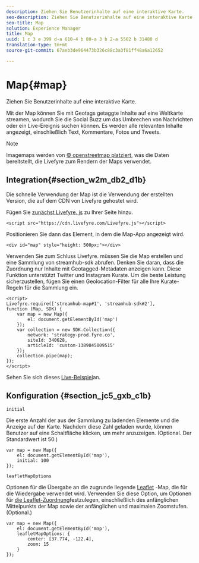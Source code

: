 ```yaml
---
description: Ziehen Sie Benutzerinhalte auf eine interaktive Karte.
seo-description: Ziehen Sie Benutzerinhalte auf eine interaktive Karte.
seo-title: Map
solution: Experience Manager
title: Map
uuid: 1 c 3 e 399 d-a 610-4 b 80-a 3 b 2-a 5502 b 31480 d
translation-type: tm+mt
source-git-commit: 67aeb3de964473b326c88c3a3f81ff48a6a12652

---
```



# Map{#map}

Ziehen Sie Benutzerinhalte auf eine interaktive Karte.

Mit der Map können Sie mit Geotags getaggte Inhalte auf eine Weltkarte streamen, wodurch Sie die Social Buzz um das Umbrechen von Nachrichten oder ein Live-Ereignis suchen können. Es werden alle relevanten Inhalte angezeigt, einschließlich Text, Kommentare, Fotos und Tweets.

>[!NOTE]
>
>Imagemaps werden von [© openstreetmap platziert](https://www.openstreetmap.org/copyright), was die Daten bereitstellt, die Livefyre zum Rendern der Maps verwendet.

## Integration{#section_w2m_db2_d1b}

Die schnelle Verwendung der Map ist die Verwendung der erstellten Version, die auf dem CDN von Livefyre gehostet wird.

Fügen Sie [zunächst Livefyre. js](https://github.com/Livefyre/Livefyre.js) zu Ihrer Seite hinzu.

```
<script src="https://cdn.livefyre.com/Livefyre.js"></script> 
```

Positionieren Sie dann das Element, in dem die Map-App angezeigt wird.

```
<div id="map" style="height: 500px;"></div>
```

Verwenden Sie zum Schluss Livefyre. müssen Sie die Map erstellen und eine Sammlung von streamhub-sdk abrufen. Denken Sie daran, dass die Zuordnung nur Inhalte mit Geotagged-Metadaten anzeigen kann. Diese Funktion unterstützt Twitter und Instagram Kurate. Um die beste Leistung sicherzustellen, fügen Sie einen Geolocation-Filter für alle Ihre Kurate-Regeln für die Sammlung ein.

```
<script> 
Livefyre.require(['streamhub-map#1', 'streamhub-sdk#2'], 
function (Map, SDK) { 
    var map = new Map({ 
        el: document.getElementById('map') 
    }); 
    var collection = new SDK.Collection({ 
        network: 'strategy-prod.fyre.co', 
        siteId: 340628, 
        articleId: 'custom-1389845009515' 
    }); 
    collection.pipe(map); 
}); 
</script>
```

Sehen Sie sich dieses [Live-Beispiel](https://codepen.io/cheung31/pen/wkmbF)an.

## Konfiguration {#section_jc5_gxb_c1b}

`initial`

Die erste Anzahl der aus der Sammlung zu ladenden Elemente und die Anzeige auf der Karte. Nachdem diese Zahl geladen wurde, können Benutzer auf eine Schaltfläche klicken, um mehr anzuzeigen. (Optional. Der Standardwert ist 50.)

```
var map = new Map({ 
    el: document.getElementById('map'), 
    initial: 100 
});
```

`leafletMapOptions`

Optionen für die Übergabe an die zugrunde liegende [Leaflet](https://leafletjs.com/) -Map, die für die Wiedergabe verwendet wird. Verwenden Sie diese Option, um Optionen für [die Leaflet-Zuordnung](https://leafletjs.com/reference.html#map-options)festzulegen, einschließlich des anfänglichen Mittelpunkts der Map sowie der anfänglichen und maximalen Zoomstufen. (Optional.)

```
var map = new Map({ 
    el: document.getElementById('map'), 
    leafletMapOptions: { 
        center: [37.774, -122.4], 
        zoom: 15 
    } 
});
```

